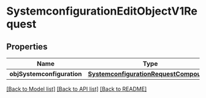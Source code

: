 # SystemconfigurationEditObjectV1Request

## Properties
Name | Type | Description | Notes
------------ | ------------- | ------------- | -------------
**objSystemconfiguration** | [**SystemconfigurationRequestCompound***](SystemconfigurationRequestCompound.md) |  | 

[[Back to Model list]](../README.md#documentation-for-models) [[Back to API list]](../README.md#documentation-for-api-endpoints) [[Back to README]](../README.md)


